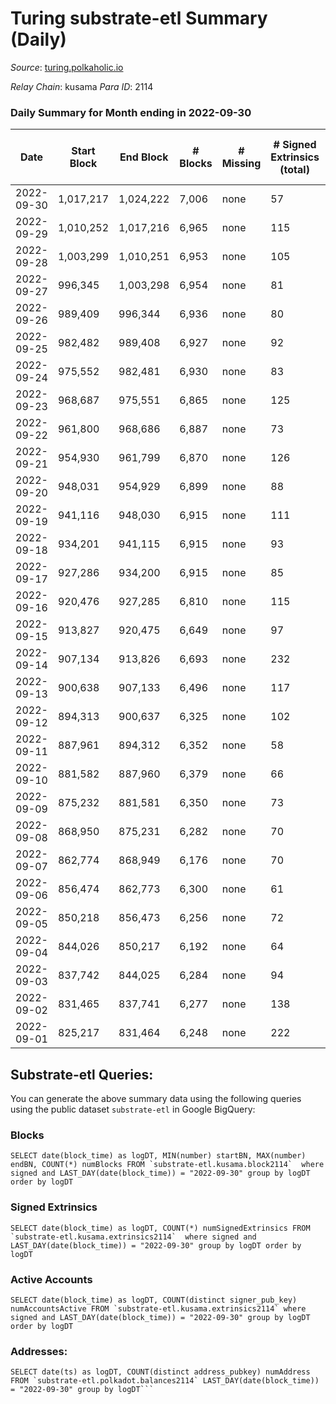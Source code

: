 # Turing substrate-etl Summary (Daily)

_Source_: [turing.polkaholic.io](https://turing.polkaholic.io)

*Relay Chain*: kusama
*Para ID*: 2114



### Daily Summary for Month ending in 2022-09-30


| Date | Start Block | End Block | # Blocks | # Missing | # Signed Extrinsics (total) | # Active Accounts | # Addresses with Balances | # Events | # Transfers | # XCM Transfers In | # XCM Transfers Out |
| ---- | ----------- | --------- | -------- | --------- | --------------------------- | ----------------- | ------------------------- | -------- | ----------- | ------------------ | ------------------- |
| 2022-09-30 | 1,017,217 | 1,024,222 | 7,006 | none | 57 | 44 | 1,640 | 36,087 | 13  | 1  | 8  |
| 2022-09-29 | 1,010,252 | 1,017,216 | 6,965 | none | 115 | 66 |  | 34,650 | 34  | 1  | 14  |
| 2022-09-28 | 1,003,299 | 1,010,251 | 6,953 | none | 105 | 54 |  | 36,171 | 21  |   | 16  |
| 2022-09-27 | 996,345 | 1,003,298 | 6,954 | none | 81 | 52 |  | 35,510 | 13  |   | 8  |
| 2022-09-26 | 989,409 | 996,344 | 6,936 | none | 80 | 59 |  | 34,744 | 22  | 9  | 18  |
| 2022-09-25 | 982,482 | 989,408 | 6,927 | none | 92 | 53 |  | 35,621 | 11  |   | 7  |
| 2022-09-24 | 975,552 | 982,481 | 6,930 | none | 83 | 46 |  | 33,485 | 13  |   | 12  |
| 2022-09-23 | 968,687 | 975,551 | 6,865 | none | 125 | 66 |  | 34,918 | 12  | 1  | 8  |
| 2022-09-22 | 961,800 | 968,686 | 6,887 | none | 73 | 45 |  | 32,423 | 6  | 2  | 5  |
| 2022-09-21 | 954,930 | 961,799 | 6,870 | none | 126 | 71 |  | 34,033 | 17  |   | 7  |
| 2022-09-20 | 948,031 | 954,929 | 6,899 | none | 88 | 59 | 1,631 | 32,595 | 18  |   | 8  |
| 2022-09-19 | 941,116 | 948,030 | 6,915 | none | 111 | 82 | 1,631 | 34,310 | 19  |   | 10  |
| 2022-09-18 | 934,201 | 941,115 | 6,915 | none | 93 | 65 | 1,629 | 32,465 | 12  |   | 5  |
| 2022-09-17 | 927,286 | 934,200 | 6,915 | none | 85 | 48 | 1,628 | 33,699 | 10  |   | 6  |
| 2022-09-16 | 920,476 | 927,285 | 6,810 | none | 115 | 61 | 1,626 | 32,036 | 23  |   | 9  |
| 2022-09-15 | 913,827 | 920,475 | 6,649 | none | 97 | 64 | 1,625 | 31,424 | 34  |   | 22  |
| 2022-09-14 | 907,134 | 913,826 | 6,693 | none | 232 | 75 | 1,624 | 32,859 | 143  |   | 27  |
| 2022-09-13 | 900,638 | 907,133 | 6,496 | none | 117 | 58 | 1,586 | 31,041 | 11  |   | 5  |
| 2022-09-12 | 894,313 | 900,637 | 6,325 | none | 102 | 57 |  | 30,679 | 6  |   | 3  |
| 2022-09-11 | 887,961 | 894,312 | 6,352 | none | 58 | 48 |  | 28,881 | 13  |   | 9  |
| 2022-09-10 | 881,582 | 887,960 | 6,379 | none | 66 | 44 |  | 30,583 | 9  |   | 4  |
| 2022-09-09 | 875,232 | 881,581 | 6,350 | none | 73 | 52 |  | 28,956 | 10  |   | 7  |
| 2022-09-08 | 868,950 | 875,231 | 6,282 | none | 70 | 45 | 1,581 | 30,372 | 9  |   | 8  |
| 2022-09-07 | 862,774 | 868,949 | 6,176 | none | 70 | 50 | 1,581 | 28,517 | 9  |   | 3  |
| 2022-09-06 | 856,474 | 862,773 | 6,300 | none | 61 | 45 |  | 30,154 | 8  |   | 5  |
| 2022-09-05 | 850,218 | 856,473 | 6,256 | none | 72 | 50 |  | 28,517 | 11  |   | 8  |
| 2022-09-04 | 844,026 | 850,217 | 6,192 | none | 64 | 49 |  | 28,275 | 5  |   | 3  |
| 2022-09-03 | 837,742 | 844,025 | 6,284 | none | 94 | 51 |  | 29,928 | 8  |   | 7  |
| 2022-09-02 | 831,465 | 837,741 | 6,277 | none | 138 | 69 |  | 28,610 | 21  |   | 16  |
| 2022-09-01 | 825,217 | 831,464 | 6,248 | none | 222 | 96 |  | 30,635 | 34  |   | 22  |

## Substrate-etl Queries:
You can generate the above summary data using the following queries using the public dataset `substrate-etl` in Google BigQuery:


### Blocks
```
SELECT date(block_time) as logDT, MIN(number) startBN, MAX(number) endBN, COUNT(*) numBlocks FROM `substrate-etl.kusama.block2114`  where signed and LAST_DAY(date(block_time)) = "2022-09-30" group by logDT order by logDT
```


### Signed Extrinsics
```
SELECT date(block_time) as logDT, COUNT(*) numSignedExtrinsics FROM `substrate-etl.kusama.extrinsics2114`  where signed and LAST_DAY(date(block_time)) = "2022-09-30" group by logDT order by logDT
```


### Active Accounts
```
SELECT date(block_time) as logDT, COUNT(distinct signer_pub_key) numAccountsActive FROM `substrate-etl.kusama.extrinsics2114` where signed and LAST_DAY(date(block_time)) = "2022-09-30" group by logDT order by logDT
```


### Addresses:
```
SELECT date(ts) as logDT, COUNT(distinct address_pubkey) numAddress FROM `substrate-etl.polkadot.balances2114` LAST_DAY(date(block_time)) = "2022-09-30" group by logDT```

